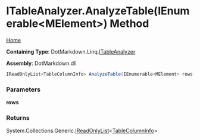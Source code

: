 # ITableAnalyzer\.AnalyzeTable\(IEnumerable\<MElement>\) Method

[Home](../../../../README.md)

**Containing Type**: DotMarkdown\.Linq\.[ITableAnalyzer](../README.md)

**Assembly**: DotMarkdown\.dll

```csharp
IReadOnlyList<TableColumnInfo> AnalyzeTable(IEnumerable<MElement> rows)
```

### Parameters

**rows**

### Returns

System\.Collections\.Generic\.[IReadOnlyList](https://docs.microsoft.com/en-us/dotnet/api/system.collections.generic.ireadonlylist-1)\<[TableColumnInfo](../../../TableColumnInfo/README.md)>

